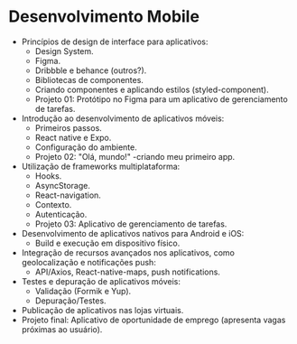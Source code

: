 # Desenvolvimento Mobile

- Princípios de design de interface para aplicativos:
    - Design System.
    - Figma.
    - Dribbble e behance (outros?).
    - Bibliotecas de componentes.
    - Criando componentes e aplicando estilos (styled-component).
    - Projeto 01: Protótipo no Figma para um aplicativo de gerenciamento de tarefas.
- Introdução ao desenvolvimento de aplicativos móveis:
    - Primeiros passos.
    - React native e Expo.
    - Configuração do ambiente.
    - Projeto 02: "Olá, mundo!" -criando meu primeiro app.
- Utilização de frameworks multiplataforma:
    - Hooks.
    - AsyncStorage.
    - React-navigation.
    - Contexto.
    - Autenticação.
    - Projeto 03: Aplicativo de gerenciamento de tarefas.
- Desenvolvimento de aplicativos nativos para Android e iOS:
    - Build e execução em dispositivo físico.
- Integração de recursos avançados nos aplicativos, como geolocalização e notificações push:
    - API/Axios, React-native-maps, push notifications.
- Testes e depuração de aplicativos móveis:
    - Validação (Formik e Yup).
    - Depuração/Testes.    
- Publicação de aplicativos nas lojas virtuais.
- Projeto final: Aplicativo de oportunidade de emprego (apresenta vagas próximas ao usuário). 
